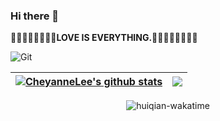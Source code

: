 ### Hi there 👋

<!--
**HuiqianLi/HuiqianLi** is a ✨ _special_ ✨ repository because its `README.md` (this file) appears on your GitHub profile.

Here are some ideas to get you started:

- 🔭 I’m currently working on ...
- 🌱 I’m currently learning ...
- 👯 I’m looking to collaborate on ...
- 🤔 I’m looking for help with ...
- 💬 Ask me about ...
- 📫 How to reach me: ...
- 😄 Pronouns: ...
- ⚡ Fun fact: ...
-->

**💙🧡💛💚💜🤎🖤🤍LOVE IS EVERYTHING.🤍🖤🤎💜💚💛🧡💙**

![Git](https://img.shields.io/badge/-Git-F05032?style=flat-square&logo=git&logoColor=white)

| <a href="https://github.com/HuiqianLi/github-readme-stats"><img align="center" src="https://github-readme-stats.vercel.app/api?username=HuiqianLi&show_icons=true&include_all_commits=true&theme=buefy&hide_border=true" alt="CheyanneLee's github stats" /></a> | <a href="https://github.com/HuiqianLi/github-readme-stats"><img align="center" src="https://github-readme-stats.vercel.app/api/top-langs/?username=HuiqianLi&layout=compact&theme=buefy&hide_border=true" /></a> |
| ------------------------------------------------------------ | ------------------------------------------------------------ |

<p align="center">
<img align="center" src="https://github-readme-stats.vercel.app/api/wakatime?username=HuiqianLi&layout=compact&range=all_time" alt="huiqian-wakatime" />
</p>
